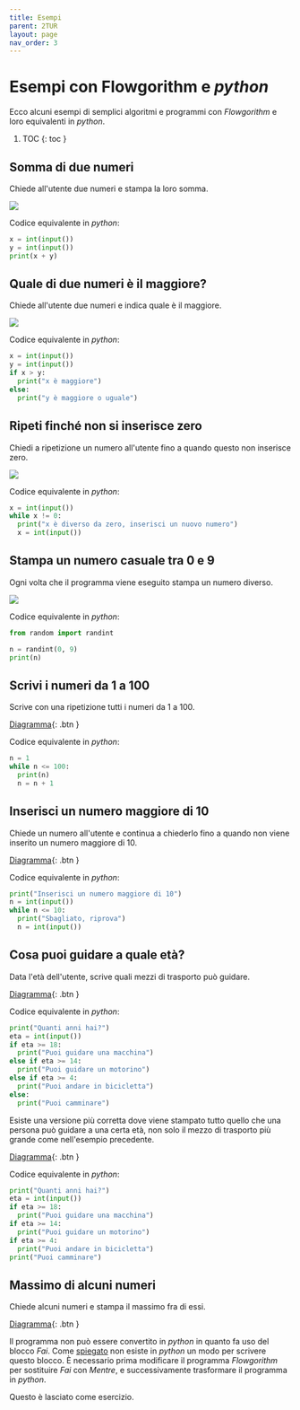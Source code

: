 ```yaml
---
title: Esempi
parent: 2TUR
layout: page
nav_order: 3
---
```


# Esempi con Flowgorithm e _python_

Ecco alcuni esempi di semplici algoritmi e programmi con _Flowgorithm_ e loro equivalenti in _python_.

1. TOC
{: toc }

## Somma di due numeri

Chiede all'utente due numeri e stampa la loro somma.

![](somma.png)

Codice equivalente in _python_:

```python
x = int(input())
y = int(input())
print(x + y)
```

## Quale di due numeri è il maggiore?

Chiede all'utente due numeri e indica quale è il maggiore.

![](maggiore.png)

Codice equivalente in _python_:

```python
x = int(input())
y = int(input())
if x > y:
  print("x è maggiore")
else:
  print("y è maggiore o uguale")
```

## Ripeti finché non si inserisce zero

Chiedi a ripetizione un numero all'utente fino a quando questo non inserisce zero.

![](ripeti.png)

Codice equivalente in _python_:

```python
x = int(input())
while x != 0:
  print("x è diverso da zero, inserisci un nuovo numero")
  x = int(input())
```

## Stampa un numero casuale tra 0 e 9

Ogni volta che il programma viene eseguito stampa un numero diverso.

![](casuale.png)

Codice equivalente in _python_:

```python
from random import randint

n = randint(0, 9)
print(n)
```

## Scrivi i numeri da 1 a 100

Scrive con una ripetizione tutti i numeri da 1 a 100.

[Diagramma](scrivi_100_numeri.fprg){: .btn }

Codice equivalente in _python_:

```python
n = 1
while n <= 100:
  print(n)
  n = n + 1
```

## Inserisci un numero maggiore di 10

Chiede un numero all'utente e continua a chiederlo fino a quando
non viene inserito un numero maggiore di 10.

[Diagramma](inserisci_maggiore_di_10.fprg){: .btn }

Codice equivalente in _python_:

```python
print("Inserisci un numero maggiore di 10")
n = int(input())
while n <= 10:
  print("Sbagliato, riprova")
  n = int(input())
```

## Cosa puoi guidare a quale età?

Data l'età dell'utente, scrive quali mezzi di trasporto può guidare.

[Diagramma](cosa_puoi_guidare.fprg){: .btn }

Codice equivalente in _python_:

```python
print("Quanti anni hai?")
eta = int(input())
if eta >= 18:
  print("Puoi guidare una macchina")
else if eta >= 14:
  print("Puoi guidare un motorino")
else if eta >= 4:
  print("Puoi andare in bicicletta")
else:
  print("Puoi camminare")
```

Esiste una versione più corretta dove viene stampato
tutto quello che una persona può guidare a una certa età, non solo
il mezzo di trasporto più grande come nell'esempio precedente.

[Diagramma](cosa_puoi_guidare_2.fprg.fprg){: .btn }

Codice equivalente in _python_:

```python
print("Quanti anni hai?")
eta = int(input())
if eta >= 18:
  print("Puoi guidare una macchina")
if eta >= 14:
  print("Puoi guidare un motorino")
if eta >= 4:
  print("Puoi andare in bicicletta")
print("Puoi camminare")
```

## Massimo di alcuni numeri

Chiede alcuni numeri e stampa il massimo fra di essi.

[Diagramma](massimo.fprg){: .btn }

Il programma non può essere convertito in _python_ in quanto
fa uso del blocco _Fai_. Come [spiegato](../codice/index.md#fai-do--while) non esiste in _python_
un modo per scrivere questo blocco. È necessario prima modificare
il programma _Flowgorithm_ per sostituire _Fai_ con _Mentre_,
e successivamente trasformare il programma in _python_.

Questo è lasciato come esercizio.
